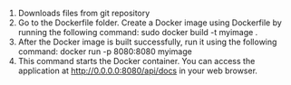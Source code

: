 1. Downloads files from git repository
2. Go to the Dockerfile folder. Create a Docker image using Dockerfile by running the following command:
sudo docker build -t myimage .
3. After the Docker image is built successfully, run it using the following command:
docker run -p 8080:8080 myimage 
4. This command starts the Docker container. You can access the application at http://0.0.0.0:8080/api/docs in your web browser.
